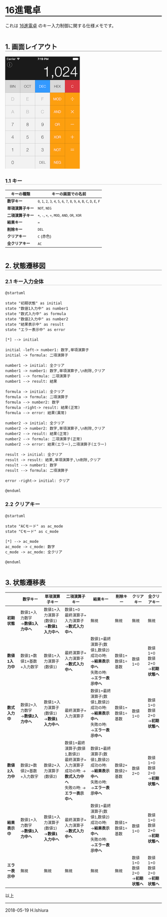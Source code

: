 <!--
この Markdown ファイルは Visual Studio Code と以下のプラグインを使って書かれ HTML ファイルへエクスポートしました。
  - Markdown Preview Enhanced by Yiyi Wang
-->
<style>
html body[for="html-export"]:not([data-presentation-mode]):not([html-show-sidebar-toc]) .markdown-preview {
    left: 0 !important;
    transform: none !important;
}
html body[for="html-export"]:not([data-presentation-mode]) .markdown-preview {
    padding: 2em !important;
}
html body table {
    font-size: 88% !important;
}
html body h1 {
    border-bottom: 2pt solid #000 !important;
}
html body h2 {
    margin-top: 2em !important;
    border-bottom: 1pt solid #888 !important;
}
html body h3 {
    border-bottom: 1pt solid #ccc !important;
}
</style>


# 16進電卓

これは [16進電卓](https://itunes.apple.com/jp/app/16進電卓/id335773208?mt=8) のキー入力制御に関する仕様メモです。

## 1. 画面レイアウト

![16進電卓の画面レイアウト](Screen_Shot.png) 

### 1.1 キー

| **キーの種類**     | キーの画面での名前 |
|--------------------|--------------------|
| **数字キー**       | `0`, `1`, `2`, `3`, `4`, `5`, `6`, `7`, `8`, `9`, `A`, `B`, `C`, `D`, `E`, `F` |
| **単項演算子キー** | `NOT`, `NEG` |
| **二項演算子キー** | `+`, `-`, `×`, `÷`, `MOD`, `AND`, `OR`, `XOR` |
| **結果キー**       | `=` |
| **削除キー**       | `DEL` |
| **クリアキー**     | `C` (赤色) |
| **全クリアキー**   | `AC` |

## 2. 状態遷移図

### 2.1 キー入力全体

```puml
@startuml

state "初期状態" as initial
state "数値1入力中" as number1
state "数式入力中" as formula
state "数値2入力中" as number2
state "結果表示中" as result
state "エラー表示中" as error

[*] --> initial

initial -left-> number1: 数字,単項演算子
initial -> formula: 二項演算子

number1 -> initial: 全クリア
number1 -> number1: 数字,単項演算子,\n削除,クリア
number1 --> formula: 二項演算子
number1 --> result: 結果

formula -> initial: 全クリア
formula -> formula: 二項演算子
formula --> number2: 数字
formula -right-> result: 結果(正常)
formula --> error: 結果(異常)

number2 -> initial: 全クリア
number2 -> number2: 数字,単項演算子,\n削除,クリア
number2 --> result: 結果(正常)
number2 --> formula: 二項演算子(正常)
number2 --> error: 結果(エラー),二項演算子(エラー)

result -> initial: 全クリア
result -> result: 結果,単項演算子,\n削除,クリア
result --> number1: 数字
result --> formula: 二項演算子

error -right-> initial: クリア

@enduml
```

### 2.2 クリアキー

```puml
@startuml

state "ACモード" as ac_mode
state "Cモード" as c_mode

[*] --> ac_mode
ac_mode -> c_mode: 数字
c_mode -> ac_mode: 全クリア

@enduml
```

## 3. 状態遷移表

|                  | **数字キー** | **単項演算子キー** | **二項演算子キー** | **結果キー** | **削除キー** | **クリアキー** | **全クリアキー** |
|------------------|--------------|--------------------|--------------------|--------------|--------------|----------------|------------------|
| **初期状態**     | 数値1=入力数字<br/>→**数値1入力中へ** | 数値1=入力演算子(数値1)<br/>→**数値1入力中へ** | 数値1=0<br/>最終演算子=入力演算子<br/>→**数式入力中へ** | 無視 | 無視 | 無視 | 無視 |
| **数値1入力中**  | 数値1=数値1×基数+入力数字 | 数値1=入力演算子(数値1) | 最終演算子=入力演算子<br/>→**数式入力中へ** | 数値1=最終演算子(数値1,数値2)<br/>成功の時: →**結果表示中へ**<br/>失敗の時: →**エラー表示中へ** | 数値1=数値1÷基数 | 数値1=0 | 数値1=0<br/>数値2=0<br/>→**初期状態へ** |
| **数式入力中**   | 数値2=入力数字<br/>→**数値2入力中へ** | 数値1=入力演算子(数値1)<br/>→**数値1入力中へ** | 最終演算子=入力演算子 | 数値1=最終演算子(数値1,数値2)<br/>成功の時: →**結果表示中へ**<br/>失敗の時: →**エラー表示中へ** | 数値1=数値1÷基数 | 数値1=0 | 数値1=0<br/>数値2=0<br/>→**初期状態へ** |
| **数値2入力中**  | 数値2=数値2×基数+入力数字 | 数値2=入力演算子(数値2) | 数値1=最終演算子(数値1,数値2)<br/>最終演算子=入力演算子<br/>成功の時: →**数式入力中へ**<br/>失敗の時: →**エラー表示中へ** | 数値1=最終演算子(数値1,数値2)<br/>成功の時: →**結果表示中へ**<br/>失敗の時: →**エラー表示中へ** | 数値2=数値2÷基数 | 数値2=0 | 数値1=0<br/>数値2=0<br/>→**初期状態へ** |
| **結果表示中**   | 数値1=入力数字<br/>→**数値1入力中へ** | 数値1=入力演算子(数値1)<br/>→**数値1入力中へ** | 最終演算子=入力演算子<br/>→**数式入力中へ** | 数値1=最終演算子(数値1,数値2)<br/>成功の時: →**結果表示中へ**<br/>失敗の時: →**エラー表示中へ** | 数値1=数値1÷基数 | 数値1=0 | 数値1=0<br/>数値2=0<br/>→**初期状態へ** |
| **エラー表示中** | 無視 | 無視 | 無視 | 無視 | 無視 | 数値1=0<br/>数値2=0<br/>→**初期状態へ** | 数値1=0<br/>数値2=0<br/>→**初期状態へ** |

以上

---
2018-05-19 H.Ishiura
